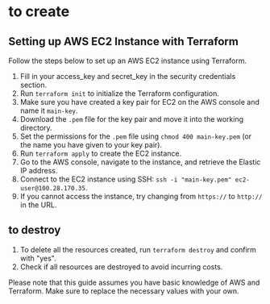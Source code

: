 # to create
## Setting up AWS EC2 Instance with Terraform

Follow the steps below to set up an AWS EC2 instance using Terraform.

1. Fill in your access_key and secret_key in the security credentials section.
2. Run `terraform init` to initialize the Terraform configuration.
3. Make sure you have created a key pair for EC2 on the AWS console and name it `main-key`.
4. Download the `.pem` file for the key pair and move it into the working directory.
5. Set the permissions for the `.pem` file using `chmod 400 main-key.pem` (or the name you have given to your key pair).
6. Run `terraform apply` to create the EC2 instance.
7. Go to the AWS console, navigate to the instance, and retrieve the Elastic IP address.
8. Connect to the EC2 instance using SSH: `ssh -i "main-key.pem" ec2-user@100.28.170.35`.
9. If you cannot access the instance, try changing from `https://` to `http://` in the URL.

## to destroy
1. To delete all the resources created, run `terraform destroy` and confirm with "yes".
2. Check if all resources are destroyed to avoid incurring costs.

Please note that this guide assumes you have basic knowledge of AWS and Terraform. Make sure to replace the necessary values with your own.